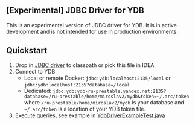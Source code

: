 [Experimental] JDBC Driver for YDB
---
This is an experimental version of JDBC driver for YDB. It is in active development and is not intended for use in production environments.

## Quickstart

1) Drop in [JDBC driver](https://repo1.maven.org/maven2/tech/ydb/ydb-jdbc-driver/0.9.0/ydb-jdbc-driver-0.9.0.jar) to classpath or pick this file in IDEA
2) Connect to YDB
   * Local or remote Docker: `jdbc:ydb:localhost:2135/local` or `jdbc:ydb:localhost:2135?database=/local`
   * Dedicated: `jdbc:ydb:ydb-ru-prestable.yandex.net:2135?database=/ru-prestable/home/miroslav2/mydb&token=~/.arc/token` where `/ru-prestable/home/miroslav2/mydb` is your database and `~/.arc/token` is a location of your YDB token file.
3) Execute queries, see example in [YdbDriverExampleTest.java](src/test/java/tech/ydb/jdbc/YdbDriverExampleTest.java)
